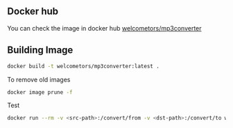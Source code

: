 ## Docker hub

You can check the image in docker hub [welcometors/mp3converter](https://hub.docker.com/repository/docker/welcometors/mp3converter)

## Building Image

```sh
docker build -t welcometors/mp3converter:latest .
```

To remove old images

```sh
docker image prune -f
```

Test

```sh
docker run --rm -v <src-path>:/convert/from -v <dst-path>:/convert/to welcometors/mp3converter
```
